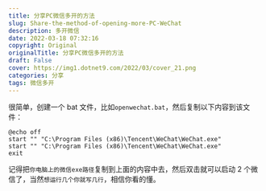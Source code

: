 ```yaml
---
title: 分享PC微信多开的方法
slug: Share-the-method-of-opening-more-PC-WeChat
description: 多开微信
date: 2022-03-18 07:32:16
copyright: Original
originalTitle: 分享PC微信多开的方法
draft: False
cover: https://img1.dotnet9.com/2022/03/cover_21.png
categories: 分享
tags: 微信多开
---
```


很简单，创建一个 bat 文件，比如`openwechat.bat`，然后复制以下内容到该文件：

```shell
@echo off
start "" "C:\Program Files (x86)\Tencent\WeChat\WeChat.exe"
start "" "C:\Program Files (x86)\Tencent\WeChat\WeChat.exe"
exit
```

记得把`你电脑上的微信exe路径`复制到上面的内容中去，然后双击就可以启动 2 个微信了，当然`想运行几个你就写几行`，相信你看的懂。

